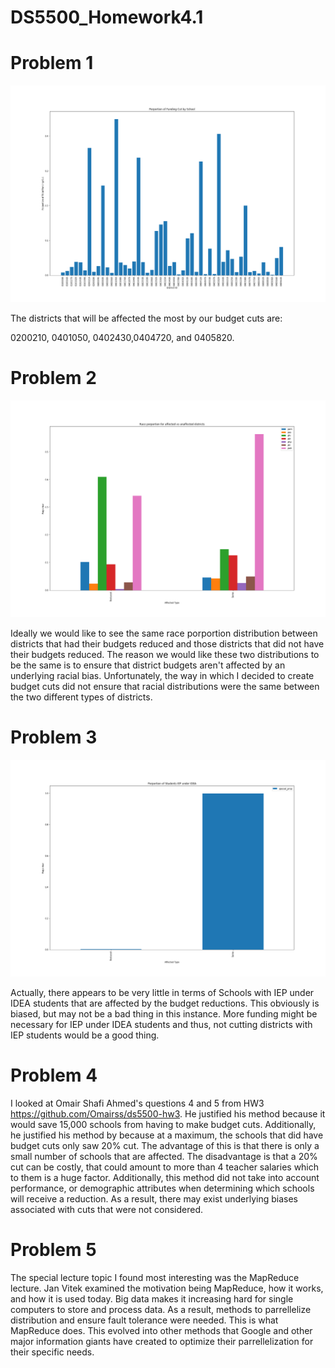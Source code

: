 # DS5500_Homework4.1

# Problem 1
![Problem 1 Image](HW4_Problem1.png)

The districts that will be affected the most by our budget cuts are:

0200210, 0401050, 0402430,0404720, and 0405820.

# Problem 2
![Problem 2 Image](HW4_problem2.png)

Ideally we would like to see the same race porportion distribution between districts that had their budgets reduced and those districts that did not have their budgets reduced. The reason we would like these two distributions to be the same is to ensure that district budgets aren't affected by an underlying racial bias. Unfortunately, the way in which I decided to create budget cuts did not ensure that racial distributions were the same between the two different types of districts.

# Problem 3
![Problem 3 Image](HW4_problem3.png)


Actually, there appears to be very little in terms of Schools with IEP under IDEA students that are affected by the budget reductions. This obviously is biased, but may not be a bad thing in this instance. More funding might be necessary for IEP under IDEA students and thus, not cutting districts with IEP students would be a good thing.

# Problem 4
I looked at Omair Shafi Ahmed's  questions 4 and 5 from HW3 https://github.com/Omairss/ds5500-hw3. He justified his method because it would save 15,000 schools from having to make budget cuts. Additionally, he justified his method by because at a maximum, the schools that did have budget cuts only saw 20% cut. The advantage of this is that there is only a small number of schools that are affected. The disadvantage is that a 20% cut can be costly, that could amount to more than 4 teacher salaries which to them is a huge factor. Additionally, this method did not take into account performance, or demographic attributes when determining which schools will receive a reduction. As a result, there may exist underlying biases associated with cuts that were not considered.

# Problem 5
The special lecture topic I found most interesting was the MapReduce lecture. Jan Vitek examined the motivation being MapReduce, how it works, and how it is used today. Big data makes it increasing hard for single computers to store and process data. As a result, methods to parrellelize distribution and ensure fault tolerance were needed. This is what MapReduce does. This evolved into other methods that Google and other major information giants have created to optimize their parrellelization for their specific needs.
